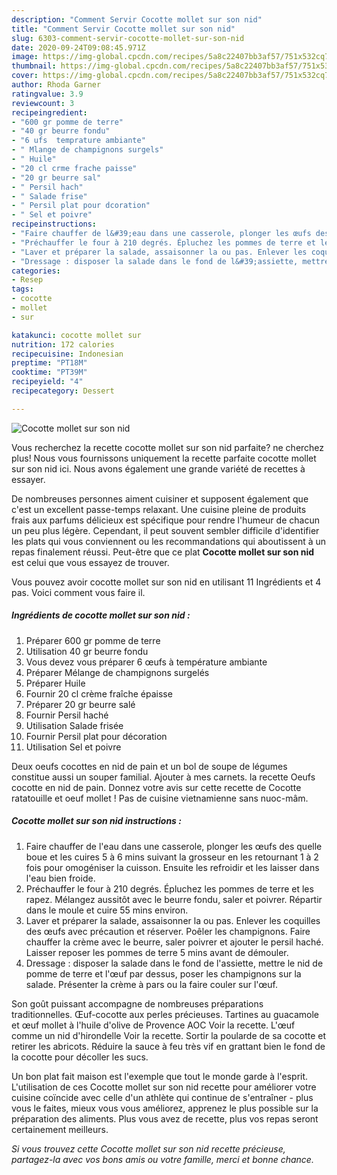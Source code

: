 ```yaml
---
description: "Comment Servir Cocotte mollet sur son nid"
title: "Comment Servir Cocotte mollet sur son nid"
slug: 6303-comment-servir-cocotte-mollet-sur-son-nid
date: 2020-09-24T09:08:45.971Z
image: https://img-global.cpcdn.com/recipes/5a8c22407bb3af57/751x532cq70/cocotte-mollet-sur-son-nid-photo-principale-de-la-recette.jpg
thumbnail: https://img-global.cpcdn.com/recipes/5a8c22407bb3af57/751x532cq70/cocotte-mollet-sur-son-nid-photo-principale-de-la-recette.jpg
cover: https://img-global.cpcdn.com/recipes/5a8c22407bb3af57/751x532cq70/cocotte-mollet-sur-son-nid-photo-principale-de-la-recette.jpg
author: Rhoda Garner
ratingvalue: 3.9
reviewcount: 3
recipeingredient:
- "600 gr pomme de terre"
- "40 gr beurre fondu"
- "6 ufs  temprature ambiante"
- " Mlange de champignons surgels"
- " Huile"
- "20 cl crme frache paisse"
- "20 gr beurre sal"
- " Persil hach"
- " Salade frise"
- " Persil plat pour dcoration"
- " Sel et poivre"
recipeinstructions:
- "Faire chauffer de l&#39;eau dans une casserole, plonger les œufs des quelle boue et les cuires 5 à 6 mins suivant la grosseur en les retournant 1 à 2 fois pour omogéniser la cuisson. Ensuite les refroidir et les laisser dans l&#39;eau bien froide."
- "Préchauffer le four à 210 degrés. Épluchez les pommes de terre et les rapez. Mélangez aussitôt avec le beurre fondu, saler et poivrer. Répartir dans le moule et cuire 55 mins environ."
- "Laver et préparer la salade, assaisonner la ou pas. Enlever les coquilles des œufs avec précaution et réserver. Poêler les champignons. Faire chauffer la crème avec le beurre, saler poivrer et ajouter le persil haché. Laisser reposer les pommes de terre 5 mins avant de démouler."
- "Dressage : disposer la salade dans le fond de l&#39;assiette, mettre le nid de pomme de terre et l&#39;œuf par dessus, poser les champignons sur la salade. Présenter la crème à pars ou la faire couler sur l&#39;œuf."
categories:
- Resep
tags:
- cocotte
- mollet
- sur

katakunci: cocotte mollet sur 
nutrition: 172 calories
recipecuisine: Indonesian
preptime: "PT18M"
cooktime: "PT39M"
recipeyield: "4"
recipecategory: Dessert

---
```



![Cocotte mollet sur son nid](https://img-global.cpcdn.com/recipes/5a8c22407bb3af57/751x532cq70/cocotte-mollet-sur-son-nid-photo-principale-de-la-recette.jpg)

Vous recherchez la recette cocotte mollet sur son nid parfaite? ne cherchez plus! Nous vous fournissons uniquement la recette parfaite cocotte mollet sur son nid ici. Nous avons également une grande variété de recettes à essayer.

De nombreuses personnes aiment cuisiner et supposent également que c'est un excellent passe-temps relaxant. Une cuisine pleine de produits frais aux parfums délicieux est spécifique pour rendre l'humeur de chacun un peu plus légère. Cependant, il peut souvent sembler difficile d'identifier les plats qui vous conviennent ou les recommandations qui aboutissent à un repas finalement réussi. Peut-être que ce plat <strong> Cocotte mollet sur son nid </strong> est celui que vous essayez de trouver.

<!--inarticleads1-->

Vous pouvez avoir cocotte mollet sur son nid en utilisant 11 Ingrédients et 4 pas. Voici comment vous faire il.

##### Ingrédients de cocotte mollet sur son nid :

1. Préparer 600 gr pomme de terre
1. Utilisation 40 gr beurre fondu
1. Vous devez vous préparer 6 œufs à température ambiante
1. Préparer  Mélange de champignons surgelés
1. Préparer  Huile
1. Fournir 20 cl crème fraîche épaisse
1. Préparer 20 gr beurre salé
1. Fournir  Persil haché
1. Utilisation  Salade frisée
1. Fournir  Persil plat pour décoration
1. Utilisation  Sel et poivre


Deux oeufs cocottes en nid de pain et un bol de soupe de légumes constitue aussi un souper familial. Ajouter à mes carnets. la recette Oeufs cocotte en nid de pain. Donnez votre avis sur cette recette de Cocotte ratatouille et oeuf mollet ! Pas de cuisine vietnamienne sans nuoc-mâm. 

<!--inarticleads2-->

##### Cocotte mollet sur son nid instructions :

1. Faire chauffer de l&#39;eau dans une casserole, plonger les œufs des quelle boue et les cuires 5 à 6 mins suivant la grosseur en les retournant 1 à 2 fois pour omogéniser la cuisson. Ensuite les refroidir et les laisser dans l&#39;eau bien froide.
1. Préchauffer le four à 210 degrés. Épluchez les pommes de terre et les rapez. Mélangez aussitôt avec le beurre fondu, saler et poivrer. Répartir dans le moule et cuire 55 mins environ.
1. Laver et préparer la salade, assaisonner la ou pas. Enlever les coquilles des œufs avec précaution et réserver. Poêler les champignons. Faire chauffer la crème avec le beurre, saler poivrer et ajouter le persil haché. Laisser reposer les pommes de terre 5 mins avant de démouler.
1. Dressage : disposer la salade dans le fond de l&#39;assiette, mettre le nid de pomme de terre et l&#39;œuf par dessus, poser les champignons sur la salade. Présenter la crème à pars ou la faire couler sur l&#39;œuf.


Son goût puissant accompagne de nombreuses préparations traditionnelles. Œuf-cocotte aux perles précieuses. Tartines au guacamole et œuf mollet à l&#39;huile d&#39;olive de Provence AOC Voir la recette. L&#39;œuf comme un nid d&#39;hirondelle Voir la recette. Sortir la poularde de sa cocotte et retirer les abricots. Réduire la sauce à feu très vif en grattant bien le fond de la cocotte pour décoller les sucs. 

<!--inarticleads1-->

<p>
Un bon plat fait maison est l'exemple que tout le monde garde à l'esprit. L'utilisation de ces Cocotte mollet sur son nid recette pour améliorer votre cuisine coïncide avec celle d'un athlète qui continue de s'entraîner - plus vous le faites, mieux vous vous améliorez, apprenez le plus possible sur la préparation des aliments. Plus vous avez de recette, plus vos repas seront certainement meilleurs.
</p>

<p>
<i>Si vous trouvez cette Cocotte mollet sur son nid recette précieuse, partagez-la avec vos bons amis ou votre famille, merci et bonne chance.</i>
</p>
